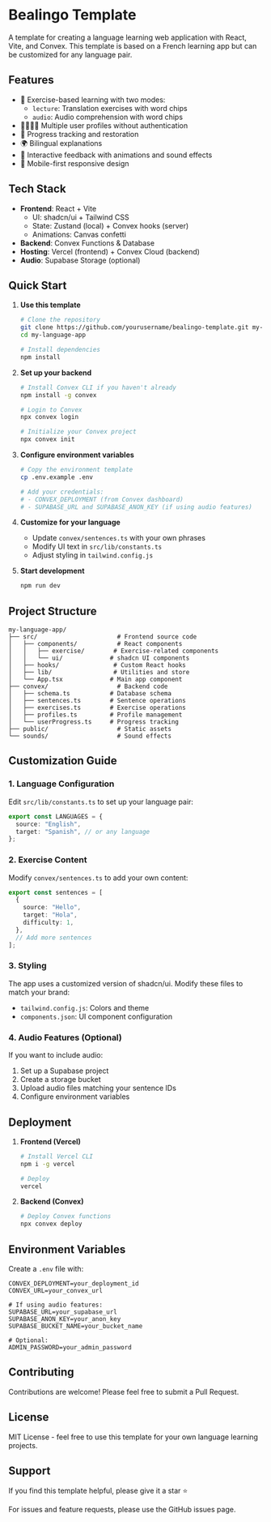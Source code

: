 # Bealingo Template

A template for creating a language learning web application with React, Vite, and Convex. This template is based on a French learning app but can be customized for any language pair.

## Features

- 🎯 Exercise-based learning with two modes:
  - `lecture`: Translation exercises with word chips
  - `audio`: Audio comprehension with word chips
- 👨‍👩‍👧‍👦 Multiple user profiles without authentication
- 🔄 Progress tracking and restoration
- 🌍 Bilingual explanations
- 🎉 Interactive feedback with animations and sound effects
- 📱 Mobile-first responsive design

## Tech Stack

- **Frontend**: React + Vite
  - UI: shadcn/ui + Tailwind CSS
  - State: Zustand (local) + Convex hooks (server)
  - Animations: Canvas confetti
- **Backend**: Convex Functions & Database
- **Hosting**: Vercel (frontend) + Convex Cloud (backend)
- **Audio**: Supabase Storage (optional)

## Quick Start

1. **Use this template**
   ```bash
   # Clone the repository
   git clone https://github.com/yourusername/bealingo-template.git my-language-app
   cd my-language-app

   # Install dependencies
   npm install
   ```

2. **Set up your backend**
   ```bash
   # Install Convex CLI if you haven't already
   npm install -g convex

   # Login to Convex
   npx convex login

   # Initialize your Convex project
   npx convex init
   ```

3. **Configure environment variables**
   ```bash
   # Copy the environment template
   cp .env.example .env

   # Add your credentials:
   # - CONVEX_DEPLOYMENT (from Convex dashboard)
   # - SUPABASE_URL and SUPABASE_ANON_KEY (if using audio features)
   ```

4. **Customize for your language**
   - Update `convex/sentences.ts` with your own phrases
   - Modify UI text in `src/lib/constants.ts`
   - Adjust styling in `tailwind.config.js`

5. **Start development**
   ```bash
   npm run dev
   ```

## Project Structure

```
my-language-app/
├── src/                      # Frontend source code
│   ├── components/           # React components
│   │   ├── exercise/        # Exercise-related components
│   │   └── ui/             # shadcn UI components
│   ├── hooks/               # Custom React hooks
│   ├── lib/                 # Utilities and store
│   └── App.tsx             # Main app component
├── convex/                   # Backend code
│   ├── schema.ts           # Database schema
│   ├── sentences.ts        # Sentence operations
│   ├── exercises.ts        # Exercise operations
│   ├── profiles.ts         # Profile management
│   └── userProgress.ts     # Progress tracking
├── public/                   # Static assets
└── sounds/                   # Sound effects
```

## Customization Guide

### 1. Language Configuration
Edit `src/lib/constants.ts` to set up your language pair:
```typescript
export const LANGUAGES = {
  source: "English",
  target: "Spanish", // or any language
};
```

### 2. Exercise Content
Modify `convex/sentences.ts` to add your own content:
```typescript
export const sentences = [
  {
    source: "Hello",
    target: "Hola",
    difficulty: 1,
  },
  // Add more sentences
];
```

### 3. Styling
The app uses a customized version of shadcn/ui. Modify these files to match your brand:
- `tailwind.config.js`: Colors and theme
- `components.json`: UI component configuration

### 4. Audio Features (Optional)
If you want to include audio:
1. Set up a Supabase project
2. Create a storage bucket
3. Upload audio files matching your sentence IDs
4. Configure environment variables

## Deployment

1. **Frontend (Vercel)**
   ```bash
   # Install Vercel CLI
   npm i -g vercel

   # Deploy
   vercel
   ```

2. **Backend (Convex)**
   ```bash
   # Deploy Convex functions
   npx convex deploy
   ```

## Environment Variables

Create a `.env` file with:
```
CONVEX_DEPLOYMENT=your_deployment_id
CONVEX_URL=your_convex_url

# If using audio features:
SUPABASE_URL=your_supabase_url
SUPABASE_ANON_KEY=your_anon_key
SUPABASE_BUCKET_NAME=your_bucket_name

# Optional:
ADMIN_PASSWORD=your_admin_password
```

## Contributing

Contributions are welcome! Please feel free to submit a Pull Request.

## License

MIT License - feel free to use this template for your own language learning projects.

## Support

If you find this template helpful, please give it a star ⭐️

For issues and feature requests, please use the GitHub issues page.
